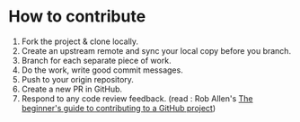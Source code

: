 # How to contribute
  1. Fork the project & clone locally.
  2. Create an upstream remote and sync your local copy before you branch.
  3. Branch for each separate piece of work.
  4. Do the work, write good commit messages.
  5. Push to your origin repository.
  6. Create a new PR in GitHub.
  7. Respond to any code review feedback. 
  (read : Rob Allen's [The beginner's guide to contributing to a GitHub project](https://akrabat.com/the-beginners-guide-to-contributing-to-a-github-project/))
